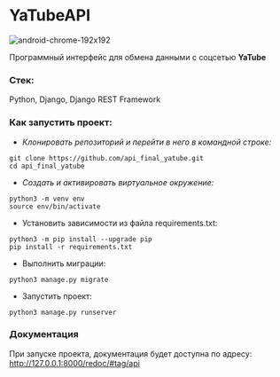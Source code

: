 # YaTubeAPI
![android-chrome-192x192](https://user-images.githubusercontent.com/19632240/224033450-66a55bd2-10a7-40da-85a0-dfefa08549b3.png)


Программный интерфейс для обмена данными с соцсетью **YaTube**

### Стек:
Python, Django, Django REST Framework

### Как запустить проект:
- _Клонировать репозиторий и перейти в него в командной строке:_
```
git clone https://github.com/api_final_yatube.git
cd api_final_yatube
```
- _Cоздать и активировать виртуальное окружение:_
```
python3 -m venv env
source env/bin/activate
```
- Установить зависимости из файла requirements.txt:
```
python3 -m pip install --upgrade pip
pip install -r requirements.txt
```
- Выполнить миграции:
```
python3 manage.py migrate
```
- Запустить проект:
```
python3 manage.py runserver
```

### Документация
При запуске проекта, документация будет доступна по адресу:
http://127.0.0.1:8000/redoc/#tag/api
